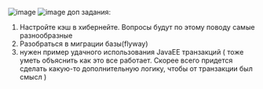 ![image](https://user-images.githubusercontent.com/100952665/206905181-773cede7-6eb4-44d8-9be0-4708351706b6.png)
![image](https://user-images.githubusercontent.com/100952665/206905191-d4942b46-3b5f-4b99-8d81-502e284a21b7.png)
доп задания:
1) Настройте кэш в хибернейте. Вопросы будут по этому поводу самые разнообразные 
2) Разобраться в миграции базы(flyway)
3) нужен пример удачного использования JavaEE транзакций ( тоже уметь объяснить как это все работает. Скорее всего придется сделать какую-то дополнительную логику, чтобы от транзакции был смысл )
